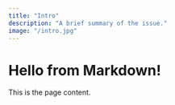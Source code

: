 ```yaml
---
title: "Intro"
description: "A brief summary of the issue."
image: "/intro.jpg"
---
```


# Hello from Markdown!

This is the page content.
